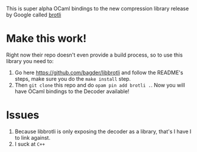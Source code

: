 This is super alpha OCaml bindings to the new compression library
release by Google called [brotli](https://github.com/google/brotli)

# Make this work!

Right now their repo doesn't even provide a build process, so to use
this library you need to:

1.  Go here <https://github.com/bagder/libbrotli> and follow the README's
    steps, make sure you do the `make install` step.
2.  Then `git clone` this repo and do `opam pin add brotli .`. Now you
    will have OCaml bindings to the Decoder available!

# Issues

1.  Because libbrotli is only exposing the decoder as a library, that's
    I have I to link against.
2.  I suck at `C++`
